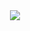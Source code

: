 <div align="center">
  <img height="" src="https://firebasestorage.googleapis.com/v0/b/sherwa-ee06d.appspot.com/o/Frame%202.png?alt=media&token=7fd667fd-f2d0-4cd5-a477-e88655583b4e"  />
</div>
